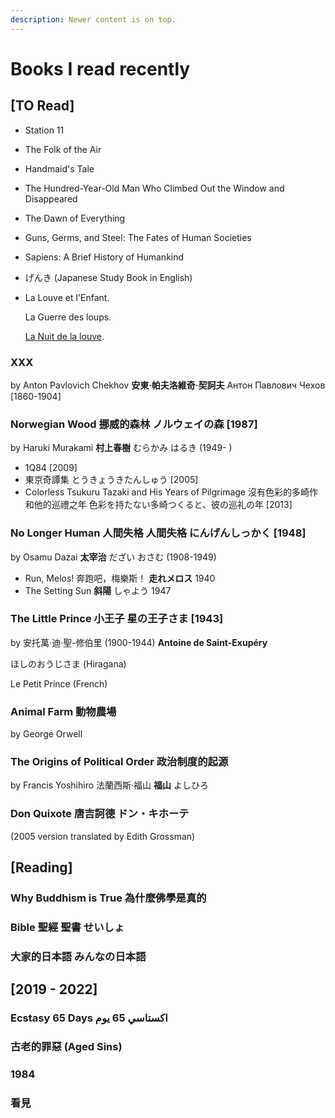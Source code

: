 ```yaml
---
description: Newer content is on top.
---
```


# Books I read recently

## \[TO Read]

* Station 11
* The Folk of the Air
* Handmaid's Tale
* The Hundred-Year-Old Man Who Climbed Out the Window and Disappeared
* The Dawn of Everything
* Guns, Germs, and Steel: The Fates of Human Societies&#x20;
* Sapiens: A Brief History of Humankind
* げんき (Japanese Study Book in English)
*   La Louve et l'Enfant.

    La Guerre des loups.

    [La Nuit de la louve](https://archive.org/details/lanuitdelalouver0000loev).

### XXX

by Anton Pavlovich Chekhov **安東·帕夫洛維奇·契訶夫** Антон Павлович Чехов \[1860-1904]

### Norwegian Wood 挪威的森林 ノルウェイの森 \[1987] <a href="#firstheading" id="firstheading"></a>

by Haruki Murakami **村上春樹** むらかみ はるき (1949- )

* 1Q84 \[2009]
* 東京奇譚集 とうきょうきたんしゅう \[2005]
* Colorless Tsukuru Tazaki and His Years of Pilgrimage 沒有色彩的多崎作和他的巡禮之年 色彩を持たない多崎つくると、彼の巡礼の年 \[2013]

### No Longer Human 人間失格 人間失格 にんげんしっかく \[1948] <a href="#firstheading" id="firstheading"></a>

by Osamu Dazai **太宰治** だざい おさむ (1908-1949)

* Run, Melos! 奔跑吧，梅樂斯！ **走れメロス** 1940&#x20;
* The Setting Sun **斜陽** しゃよう 1947

### The Little Prince **小王子** 星の王子さま \[1943]

by 安托萬·迪·聖-修伯里 (1900-1944) **Antoine de Saint-Exupéry**

ほしのおうじさま (Hiragana)

Le Petit Prince (French)

### Animal Farm 動物農場

by George Orwell&#x20;

### The Origins of Political Order 政治制度的起源 <a href="#firstheading" id="firstheading"></a>

by Francis Yoshihiro 法蘭西斯·福山 **福山** よしひろ

### Don Quixote **唐吉訶德** ドン・キホーテ

&#x20;(2005 version translated by Edith Grossman)

## \[Reading]

### Why Buddhism is True 為什麼佛學是真的&#x20;

### Bible 聖經 聖書 せいしょ

### 大家的日本語 みんなの日本語

## \[2019 - 2022]

### Ecstasy 65 Days اكستاسي 65 يوم

### 古老的罪惡 (Aged Sins)

### 1984

### 看見

